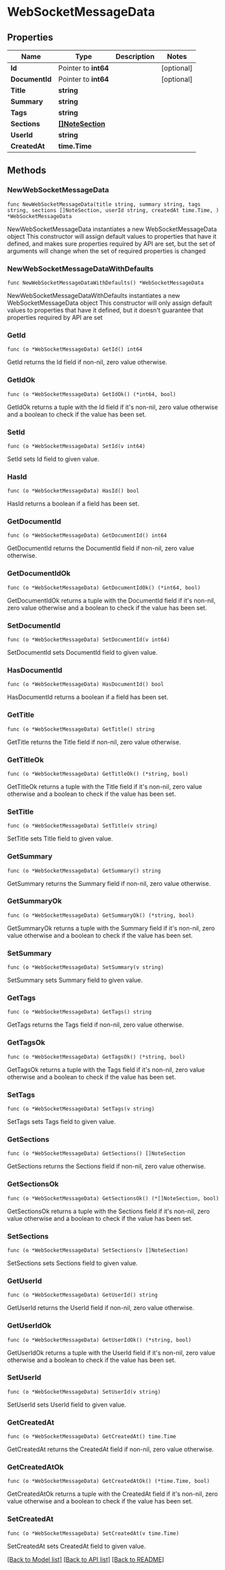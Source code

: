 # WebSocketMessageData

## Properties

Name | Type | Description | Notes
------------ | ------------- | ------------- | -------------
**Id** | Pointer to **int64** |  | [optional] 
**DocumentId** | Pointer to **int64** |  | [optional] 
**Title** | **string** |  | 
**Summary** | **string** |  | 
**Tags** | **string** |  | 
**Sections** | [**[]NoteSection**](NoteSection.md) |  | 
**UserId** | **string** |  | 
**CreatedAt** | **time.Time** |  | 

## Methods

### NewWebSocketMessageData

`func NewWebSocketMessageData(title string, summary string, tags string, sections []NoteSection, userId string, createdAt time.Time, ) *WebSocketMessageData`

NewWebSocketMessageData instantiates a new WebSocketMessageData object
This constructor will assign default values to properties that have it defined,
and makes sure properties required by API are set, but the set of arguments
will change when the set of required properties is changed

### NewWebSocketMessageDataWithDefaults

`func NewWebSocketMessageDataWithDefaults() *WebSocketMessageData`

NewWebSocketMessageDataWithDefaults instantiates a new WebSocketMessageData object
This constructor will only assign default values to properties that have it defined,
but it doesn't guarantee that properties required by API are set

### GetId

`func (o *WebSocketMessageData) GetId() int64`

GetId returns the Id field if non-nil, zero value otherwise.

### GetIdOk

`func (o *WebSocketMessageData) GetIdOk() (*int64, bool)`

GetIdOk returns a tuple with the Id field if it's non-nil, zero value otherwise
and a boolean to check if the value has been set.

### SetId

`func (o *WebSocketMessageData) SetId(v int64)`

SetId sets Id field to given value.

### HasId

`func (o *WebSocketMessageData) HasId() bool`

HasId returns a boolean if a field has been set.

### GetDocumentId

`func (o *WebSocketMessageData) GetDocumentId() int64`

GetDocumentId returns the DocumentId field if non-nil, zero value otherwise.

### GetDocumentIdOk

`func (o *WebSocketMessageData) GetDocumentIdOk() (*int64, bool)`

GetDocumentIdOk returns a tuple with the DocumentId field if it's non-nil, zero value otherwise
and a boolean to check if the value has been set.

### SetDocumentId

`func (o *WebSocketMessageData) SetDocumentId(v int64)`

SetDocumentId sets DocumentId field to given value.

### HasDocumentId

`func (o *WebSocketMessageData) HasDocumentId() bool`

HasDocumentId returns a boolean if a field has been set.

### GetTitle

`func (o *WebSocketMessageData) GetTitle() string`

GetTitle returns the Title field if non-nil, zero value otherwise.

### GetTitleOk

`func (o *WebSocketMessageData) GetTitleOk() (*string, bool)`

GetTitleOk returns a tuple with the Title field if it's non-nil, zero value otherwise
and a boolean to check if the value has been set.

### SetTitle

`func (o *WebSocketMessageData) SetTitle(v string)`

SetTitle sets Title field to given value.


### GetSummary

`func (o *WebSocketMessageData) GetSummary() string`

GetSummary returns the Summary field if non-nil, zero value otherwise.

### GetSummaryOk

`func (o *WebSocketMessageData) GetSummaryOk() (*string, bool)`

GetSummaryOk returns a tuple with the Summary field if it's non-nil, zero value otherwise
and a boolean to check if the value has been set.

### SetSummary

`func (o *WebSocketMessageData) SetSummary(v string)`

SetSummary sets Summary field to given value.


### GetTags

`func (o *WebSocketMessageData) GetTags() string`

GetTags returns the Tags field if non-nil, zero value otherwise.

### GetTagsOk

`func (o *WebSocketMessageData) GetTagsOk() (*string, bool)`

GetTagsOk returns a tuple with the Tags field if it's non-nil, zero value otherwise
and a boolean to check if the value has been set.

### SetTags

`func (o *WebSocketMessageData) SetTags(v string)`

SetTags sets Tags field to given value.


### GetSections

`func (o *WebSocketMessageData) GetSections() []NoteSection`

GetSections returns the Sections field if non-nil, zero value otherwise.

### GetSectionsOk

`func (o *WebSocketMessageData) GetSectionsOk() (*[]NoteSection, bool)`

GetSectionsOk returns a tuple with the Sections field if it's non-nil, zero value otherwise
and a boolean to check if the value has been set.

### SetSections

`func (o *WebSocketMessageData) SetSections(v []NoteSection)`

SetSections sets Sections field to given value.


### GetUserId

`func (o *WebSocketMessageData) GetUserId() string`

GetUserId returns the UserId field if non-nil, zero value otherwise.

### GetUserIdOk

`func (o *WebSocketMessageData) GetUserIdOk() (*string, bool)`

GetUserIdOk returns a tuple with the UserId field if it's non-nil, zero value otherwise
and a boolean to check if the value has been set.

### SetUserId

`func (o *WebSocketMessageData) SetUserId(v string)`

SetUserId sets UserId field to given value.


### GetCreatedAt

`func (o *WebSocketMessageData) GetCreatedAt() time.Time`

GetCreatedAt returns the CreatedAt field if non-nil, zero value otherwise.

### GetCreatedAtOk

`func (o *WebSocketMessageData) GetCreatedAtOk() (*time.Time, bool)`

GetCreatedAtOk returns a tuple with the CreatedAt field if it's non-nil, zero value otherwise
and a boolean to check if the value has been set.

### SetCreatedAt

`func (o *WebSocketMessageData) SetCreatedAt(v time.Time)`

SetCreatedAt sets CreatedAt field to given value.



[[Back to Model list]](../README.md#documentation-for-models) [[Back to API list]](../README.md#documentation-for-api-endpoints) [[Back to README]](../README.md)


